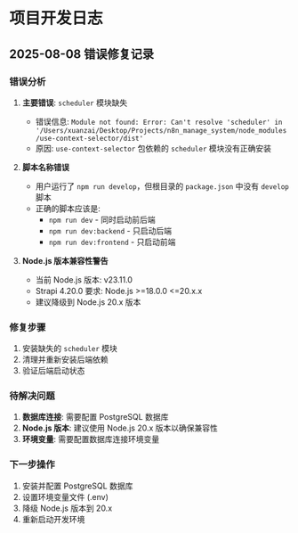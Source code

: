 # 项目开发日志

## 2025-08-08 错误修复记录

### 错误分析
1. **主要错误**: `scheduler` 模块缺失
   - 错误信息: `Module not found: Error: Can't resolve 'scheduler' in '/Users/xuanzai/Desktop/Projects/n8n_manage_system/node_modules/use-context-selector/dist'`
   - 原因: `use-context-selector` 包依赖的 `scheduler` 模块没有正确安装

2. **脚本名称错误**
   - 用户运行了 `npm run develop`，但根目录的 `package.json` 中没有 `develop` 脚本
   - 正确的脚本应该是:
     - `npm run dev` - 同时启动前后端
     - `npm run dev:backend` - 只启动后端
     - `npm run dev:frontend` - 只启动前端

3. **Node.js 版本兼容性警告**
   - 当前 Node.js 版本: v23.11.0
   - Strapi 4.20.0 要求: Node.js >=18.0.0 <=20.x.x
   - 建议降级到 Node.js 20.x 版本

### 修复步骤
1. 安装缺失的 `scheduler` 模块
2. 清理并重新安装后端依赖
3. 验证后端启动状态

### 待解决问题
1. **数据库连接**: 需要配置 PostgreSQL 数据库
2. **Node.js 版本**: 建议使用 Node.js 20.x 版本以确保兼容性
3. **环境变量**: 需要配置数据库连接环境变量

### 下一步操作
1. 安装并配置 PostgreSQL 数据库
2. 设置环境变量文件 (.env)
3. 降级 Node.js 版本到 20.x
4. 重新启动开发环境
